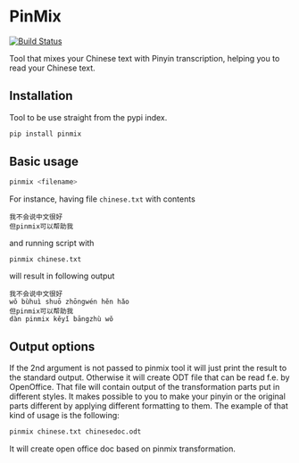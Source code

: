 # PinMix

[![Build Status](https://travis-ci.org/lukaszkuczynski/pinmix.svg?branch=master)](https://travis-ci.org/lukaszkuczynski/pinmix)

Tool that mixes your Chinese text with Pinyin transcription, helping you to read your Chinese text.

## Installation
Tool to be use straight from the pypi index.
```bash
pip install pinmix
```

## Basic usage

```bash
pinmix <filename>
```
For instance, having file `chinese.txt` with contents
```
我不会说中文很好
但pinmix可以帮助我
```
and running script with
```
pinmix chinese.txt
```
will result in following output
```
我不会说中文很好
wǒ bùhuì shuō zhōngwén hěn hǎo
但pinmix可以帮助我
dàn pinmix kěyǐ bāngzhù wǒ
```

## Output options
If the 2nd argument is not passed to pinmix tool it will just print the result to the standard output.  Otherwise it will create ODT file that can be read f.e. by OpenOffice.  That file will contain output of the transformation parts put in different styles. It makes possible to you to make your pinyin or the original parts different by applying different formatting to them.
The example of that kind of usage is the following:
```bash
pinmix chinese.txt chinesedoc.odt
```
It will create open office doc based on pinmix transformation.